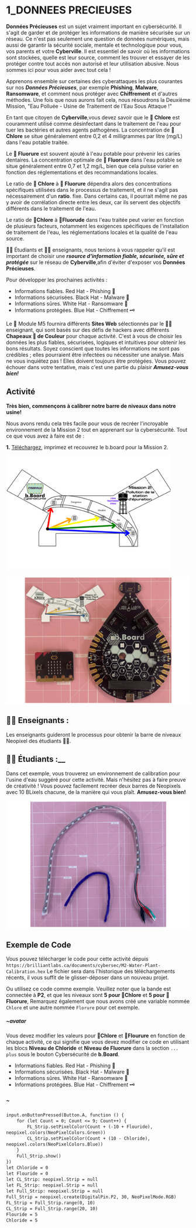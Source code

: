 # 1_DONNEES PRECIEUSES

__Données Précieuses__ est un sujet vraiment important en cybersécurité. Il s'agit de garder et de protéger les informations de manière sécurisée sur un réseau. Ce n'est pas seulement une question de données numériques, mais aussi de garantir la sécurité sociale, mentale et technologique pour vous, vos parents et votre __Cyberville__. Il est essentiel de savoir où les informations sont stockées, quelle est leur source, comment les trouver et essayer de les protéger contre tout accès non autorisé et leur utilisation abusive. Nous sommes ici pour vous aider avec tout cela !

Apprenons ensemble sur certaines des cyberattaques les plus courantes sur nos __*Données Précieuses*__, par exemple __Phishing__, __Malware__, __Ransomware__, et comment nous protéger avec __Chiffrement__ et d'autres méthodes. Une fois que nous aurons fait cela, nous résoudrons la Deuxième Mission, "Eau Polluée - Usine de Traitement de l'Eau Sous Attaque !"

En tant que citoyen de __Cyberville__,vous devez savoir que le __🧪 Chlore__ est couramment utilisé comme désinfectant dans le traitement de l'eau pour tuer les bactéries et autres agents pathogènes. La concentration de __🧪 Chlore__ se situe généralement entre 0,2 et 4 milligrammes par litre (mg/L) dans l'eau potable traitée.

Le __🧪 Fluorure__ est souvent ajouté à l'eau potable pour prévenir les caries dentaires. La concentration optimale de __🧪 Fluorure__ dans l'eau potable se situe généralement entre 0,7 et 1,2 mg/L, bien que cela puisse varier en fonction des réglementations et des recommandations locales.

Le ratio de __🧪 Chlore__ à __🧪 Fluorure__  dépendra alors des concentrations spécifiques utilisées dans le processus de traitement, et il ne s'agit pas nécessairement d'un __ratio__. fixe. Dans certains cas, il pourrait même ne pas y avoir de corrélation directe entre les deux, car ils servent des objectifs différents dans le traitement de l'eau.

Le ratio de __🧪Chlore__ à __🧪Fluorude__ dans l'eau traitée peut varier en fonction de plusieurs facteurs, notamment les exigences spécifiques de l'installation de traitement de l'eau, les réglementations locales et la qualité de l'eau source.

🧑‍🎓 Étudiants et 🧑‍🏫 enseignants, nous tenions à vous rappeler qu'il est important de choisir une __*rsource d'information fiable, sécurisée, sûre et protégée*__ sur le réseau de __Cyberville__,afin d'éviter d'exposer vos __Données Précieuses__. 

Pour développer les prochaines activités :
* Informations fiables. Red Hat - Phishing 🎣
* Informations sécurisées. Black Hat - Malware 🦠 
* Informations sûres. White Hat - Ransomware 💸
* Informations protégées. Blue Hat - Chiffrement 🗝️

Le 📳 Module M5 fournira différents __Sites Web__ sélectionnés par le 🧑‍🏫 enseignant, qui sont basés sur des défis de hackers avec différents __Chapeaux 🎩 de Couleur__ pour chaque activité. C'est à vous de choisir les données les plus fiables, sécurisées, logiques et intuitives pour obtenir les bons résultats. Soyez conscient que toutes les informations ne sont pas crédibles ; elles pourraient être infectées ou nécessiter une analyse. Mais ne vous inquiétez pas ! Elles doivent toujours être protégées. Vous pouvez échouer dans votre tentative, mais c'est une partie du plaisir __*Amusez-vous bien!*__


## Activité
__Très bien, commençons à calibrer notre barre de niveaux dans notre usine!__

Nous avons rendu cela très facile pour vous de recréer l'incroyable environnement de la Mission 2 tout en apprenant sur la cybersécurité. Tout ce que vous avez à faire est de :

__1.__ [Téléchargez](https://drive.google.com/file/d/17spLZf_iIgcOw3t3dSWAFbFN8hODKeYu/view?usp=sharing),  imprimez et recouvrez le b.board pour la Mission 2.  

<img src="https://github.com/Brilliant-Labs/code.bl/blob/code_alpha/packaged/docs/static/mb/projects/bboard-tutorials-cyberville/ValuableData/1_Water_Plant_Calibration/M2_Cover_FR.png?raw=true" alt="M2" title="Mission 2 in M5Core2" width="450" />

![Cover](https://github.com/Brilliant-Labs/code.bl/blob/code_alpha/packaged/docs/static/mb/projects/bboard-tutorials-cyberville/ValuableData/1_Water_Plant_Calibration/Cover_Gif_M2.gif?raw=true "Cover for M2.")

## 🧑‍🏫 Enseignants :

Les enseignants guideront le processus pour obtenir la barre de niveaux Neopixel des étudiants 🧑‍🎓.


## 🧑‍🎓 Étudiants :__

Dans cet exemple, vous trouverez un environnement de calibration pour l'usine d'eau suggéré pour cette activité. Mais n'hésitez pas à faire preuve de créativité ! Vous pouvez facilement recréer deux barres de Neopixels avec 10 BLixels chacune, de la manière qui vous plaît. __Amusez-vous bien!__

![Level_Bar](https://github.com/Brilliant-Labs/code.bl/blob/code_alpha/packaged/docs/static/mb/projects/bboard-tutorials-cyberville/ValuableData/1_Water_Plant_Calibration/LevelBar.gif?raw=true "Level Bar.")

## Exemple de Code

Vous pouvez télécharger le code pour cette activité depuis `https://brilliantlabs.ca/documents/cybersec/M2-Water-Plant-Calibration.hex` Le fichier sera dans l'historique des téléchargements récents, il vous suffit de le glisser-déposer dans un nouveau projet.  

Ou utilisez ce code comme exemple. Veuillez noter que la bande est connectée à __P2__, et que les niveaux sont __5 pour 🧪Chlore__ et __5 pour 🧪 Fluorure__, Remarquez également que nous avons créé une variable nommée `Chlore` et une autre nommée `Florure` pour cet exemple.

##### ~avatar
Vous devez modifier les valeurs pour __🧪Chlore__ et __🧪Flourure__ en fonction de chaque activité, ce qui signifie que vous devez modifier ce code en utilisant les blocs __Niveau de Chloride__ et __Niveau de Fluorure__ dans la section `... plus` sous le bouton Cybersécurité de __b.Board__. 

* Informations fiables. Red Hat - Phishing  🎣
* Informations sécurisées. Black Hat - Malware  🦠 
* Informations sûres. White Hat - Ransomware  💸
* Informations protégées. Blue Hat - Chiffrement  🗝️
##### ~

```blocks
input.onButtonPressed(Button.A, function () {
    for (let Count = 0; Count <= 9; Count++) {
        FL_Strip.setPixelColor(Count + (-10 + Flouride), neopixel.colors(NeoPixelColors.Green))
        CL_Strip.setPixelColor(Count + (10 - Chloride), neopixel.colors(NeoPixelColors.Blue))
    }
    Full_Strip.show()
})
let Chloride = 0
let Flouride = 0
let CL_Strip: neopixel.Strip = null
let FL_Strip: neopixel.Strip = null
let Full_Strip: neopixel.Strip = null
Full_Strip = neopixel.create(DigitalPin.P2, 30, NeoPixelMode.RGB)
FL_Strip = Full_Strip.range(0, 10)
CL_Strip = Full_Strip.range(20, 10)
Flouride = 5
Chloride = 5
```